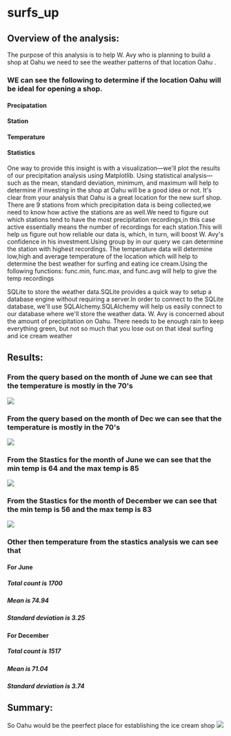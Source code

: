 # surfs_up
## Overview of the analysis:
The purpose of this analysis is to help W. Avy who is planning to build a shop at Oahu we need to see the weather patterns of that location Oahu .
### WE can see the following to determine if the location Oahu will be ideal for opening a shop.
#### Precipatation
#### Station
#### Temperature
#### Statistics
One way to provide this insight is with a visualization—we'll plot the results of our precipitation analysis using Matplotlib.
Using statistical analysis—such as the mean, standard deviation, minimum, and maximum will help to determine if investing in the shop at Oahu will be a good idea or not.
It's clear from your analysis that Oahu is a great location for the new surf shop.
There are 9 stations from which precipitation data is being collected,we need to know how active the stations are as well.We need to figure out which stations tend to have the most precipitation recordings,in this case active essentially means the number of recordings for each station.This will help us figure out how reliable our data is, which, in turn, will boost W. Avy's confidence in his investment.Using group by in our query we can determine the station with highest recordings.
The temperature data will determine low,high and average temperature of the location which will help to determine the best weather for surfing and eating ice cream.Using the following functions: func.min, func.max, and func.avg  will help to give the temp recordings
  
SQLite to store the weather data.SQLite provides a quick way to setup a database engine without requiring a server.In order to connect to the SQLite database, we'll use SQLAlchemy.SQLAlchemy will help us easily connect to our database where we'll store the weather data.
W. Avy is concerned about the amount of precipitation on Oahu. There needs to be enough rain to keep everything green, but not so much that you lose out on that ideal surfing and ice cream weather




## Results:
### From the query based on the month of June we can see that the temperature is mostly in the 70's 
![](June.png?raw=true)
### From the query based on the month of Dec we can see that the temperature is mostly in the 70's 
![](dec.png?raw=true)
### From the Stastics for the month of June we can see that the min temp is 64 and the max temp is 85
![](Summary_Stat_June.png?raw=true)
### From the Stastics for the month of December we can see that the min temp is 56 and the max temp is 83
![](Summary_Stat_Dec.png?raw=true)
### Other then temperature from the stastics analysis  we can see that 
#### For June
##### Total count is 1700
##### Mean is 74.94
##### Standard deviation is 3.25
#### For December
##### Total count is 1517
##### Mean is 71.04
##### Standard deviation is 3.74


## Summary:
So Oahu would be the peerfect place for establishing the ice cream shop
![](Precipitation.png?raw=true)

